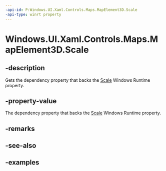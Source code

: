 ```yaml
---
-api-id: P:Windows.UI.Xaml.Controls.Maps.MapElement3D.Scale
-api-type: winrt property
---
```


<!-- Property syntax.
public Vector3 Scale { get;  set; }
-->

# Windows.UI.Xaml.Controls.Maps.MapElement3D.Scale

## -description
Gets the dependency property that backs the [Scale](mapelement3d_scale.md) Windows Runtime property.

## -property-value
The dependency property that backs the [Scale](mapelement3d_scale.md) Windows Runtime property.

## -remarks

## -see-also

## -examples
